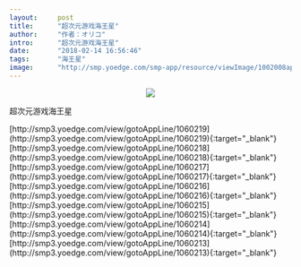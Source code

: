 ```yaml
---
layout:     post
title:      "超次元游戏海王星"
author:     "作者：オリコ"
intro:      "超次元游戏海王星"
date:       "2018-02-14 16:56:46"
tags:       "海王星"
image:      "http://smp.yoedge.com/smp-app/resource/viewImage/1002008appline.png"
---
```

<div style="text-align: center">
<p><img src="http://smp.yoedge.com/smp-app/resource/viewImage/1002008appline.png"/></p>
</div>
<p class="post-meta">
<span>超次元游戏海王星</span>
</p>
[http://smp3.yoedge.com/view/gotoAppLine/1060219](http://smp3.yoedge.com/view/gotoAppLine/1060219){:target="_blank"}
[http://smp3.yoedge.com/view/gotoAppLine/1060218](http://smp3.yoedge.com/view/gotoAppLine/1060218){:target="_blank"}
[http://smp3.yoedge.com/view/gotoAppLine/1060217](http://smp3.yoedge.com/view/gotoAppLine/1060217){:target="_blank"}
[http://smp3.yoedge.com/view/gotoAppLine/1060216](http://smp3.yoedge.com/view/gotoAppLine/1060216){:target="_blank"}
[http://smp3.yoedge.com/view/gotoAppLine/1060215](http://smp3.yoedge.com/view/gotoAppLine/1060215){:target="_blank"}
[http://smp3.yoedge.com/view/gotoAppLine/1060214](http://smp3.yoedge.com/view/gotoAppLine/1060214){:target="_blank"}
[http://smp3.yoedge.com/view/gotoAppLine/1060213](http://smp3.yoedge.com/view/gotoAppLine/1060213){:target="_blank"}


